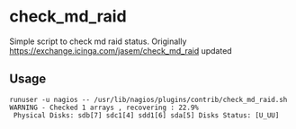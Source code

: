 # check_md_raid
Simple script to check md raid status. Originally https://exchange.icinga.com/jasem/check_md_raid updated

## Usage
```
runuser -u nagios -- /usr/lib/nagios/plugins/contrib/check_md_raid.sh
WARNING - Checked 1 arrays , recovering : 22.9%
 Physical Disks: sdb[7] sdc1[4] sdd1[6] sda[5] Disks Status: [U_UU]
```
